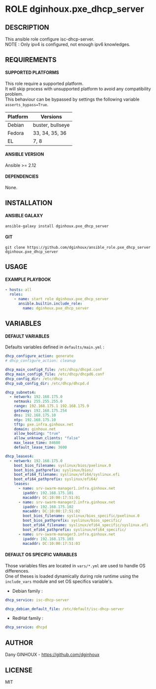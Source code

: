 # ROLE dginhoux.pxe_dhcp_server



## DESCRIPTION

This ansible role configure isc-dhcp-server.<br />
NOTE : Only ipv4 is configured, not enough ipv6 knowledges.


## REQUIREMENTS

#### SUPPORTED PLATFORMS

This role require a supported platform.<br />
It will skip process with unsupported platform to avoid any compatibility problem.<br />
This behaviour can be bypassed by settings the following variable `asserts_bypass=True`.

| Platform | Versions |
|----------|----------|
| Debian | buster, bullseye |
| Fedora | 33, 34, 35, 36 |
| EL | 7, 8 |

#### ANSIBLE VERSION

Ansible >= 2.12

#### DEPENDENCIES

None.



## INSTALLATION

#### ANSIBLE GALAXY

```shell
ansible-galaxy install dginhoux.pxe_dhcp_server
```
#### GIT

```shell
git clone https://github.com/dginhoux/ansible_role.pxe_dhcp_server dginhoux.pxe_dhcp_server
```


## USAGE

#### EXAMPLE PLAYBOOK

```yaml
- hosts: all
  roles:
    - name: start role dginhoux.pxe_dhcp_server
      ansible.builtin.include_role:
        name: dginhoux.pxe_dhcp_server
```


## VARIABLES

#### DEFAULT VARIABLES

Defaults variables defined in `defaults/main.yml` : 

```yaml
dhcp_configure_action: generate
# dhcp_configure_action: cleanup

dhcp_main_config4_file: /etc/dhcp/dhcpd.conf
dhcp_main_config6_file: /etc/dhcp/dhcpd6.conf
dhcp_config_dir: /etc/dhcp
dhcp_sub_config_dir: /etc/dhcp/dhcpd.d

dhcp_subnets4:
  - network: 192.168.175.0
    netmask: 255.255.255.0
    range: 192.168.175.1 192.168.175.9
    gateway: 192.168.175.254
    dns: 192.168.175.10
    ntp: 192.168.175.10
    tftp: pxe.infra.ginhoux.net
    domain: ginhoux.net
    allow_booting: "true"
    allow_unknown_clients: "false"
    max_lease_time: 84600
    default_lease_time: 3600

dhcp_leases4:
  - network: 192.168.175.0
    boot_bios_filename: syslinux/bios/pxelinux.0
    boot_bios_pathprefix: syslinux/bios/
    boot_efi64_filename: syslinux/efi64/syslinux.efi
    boot_efi64_pathprefix: syslinux/efi64/
    leases:
      - name: srv-swarm-manager1.infra.ginhoux.net
        ipaddr: 192.168.175.101
        macaddr: DC:10:00:17:51:01
      - name: srv-swarm-manager2.infra.ginhoux.net
        ipaddr: 192.168.175.102
        macaddr: DC:10:00:17:51:02
        boot_bios_filename: syslinux/bios_specific/pxelinux.0
        boot_bios_pathprefix: syslinux/bios_specific/
        boot_efi64_filename: syslinux/efi64_specific/syslinux.efi
        boot_efi64_pathprefix: syslinux/efi64_specific/
      - name: srv-swarm-manager3.infra.ginhoux.net
        ipaddr: 192.168.175.103
        macaddr: DC:10:00:17:51:03
```

#### DEFAULT OS SPECIFIC VARIABLES

Those variables files are located in `vars/*.yml` are used to handle OS differences.<br />
One of theses is loaded dynamically during role runtime using the `include_vars` module and set OS specifics variable's.


* Debian family : 

```yaml
dhcp_service: isc-dhcp-server

dhcp_debian_default_file: /etc/default/isc-dhcp-server
```

* RedHat family : 

```yaml
dhcp_service: dhcpd
```



## AUTHOR

Dany GINHOUX - https://github.com/dginhoux



## LICENSE

MIT
